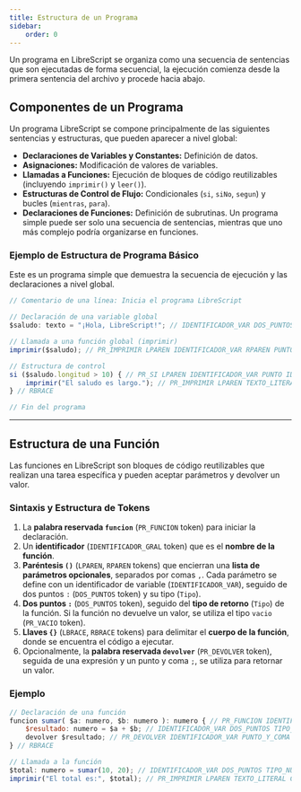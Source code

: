 ```yaml
---
title: Estructura de un Programa
sidebar:
    order: 0
---
```


Un programa en LibreScript se organiza como una secuencia de sentencias que son ejecutadas de forma secuencial, la ejecución comienza desde la primera sentencia del archivo y procede hacia abajo.

## Componentes de un Programa

Un programa LibreScript se compone principalmente de las siguientes sentencias y estructuras, que pueden aparecer a nivel global:

* **Declaraciones de Variables y Constantes:** Definición de datos.
* **Asignaciones:** Modificación de valores de variables.
* **Llamadas a Funciones:** Ejecución de bloques de código reutilizables (incluyendo `imprimir()` y `leer()`).
* **Estructuras de Control de Flujo:** Condicionales (`si`, `siNo`, `segun`) y bucles (`mientras`, `para`).
* **Declaraciones de Funciones:** Definición de subrutinas.
Un programa simple puede ser solo una secuencia de sentencias, mientras que uno más complejo podría organizarse en funciones.

### Ejemplo de Estructura de Programa Básico

Este es un programa simple que demuestra la secuencia de ejecución y las declaraciones a nivel global.

```javascript
// Comentario de una línea: Inicia el programa LibreScript

// Declaración de una variable global
$saludo: texto = "¡Hola, LibreScript!"; // IDENTIFICADOR_VAR DOS_PUNTOS TIPO_TEXTO OP_ASIGNACION TEXTO_LITERAL PUNTO_Y_COMA

// Llamada a una función global (imprimir)
imprimir($saludo); // PR_IMPRIMIR LPAREN IDENTIFICADOR_VAR RPAREN PUNTO_Y_COMA

// Estructura de control
si ($saludo.longitud > 10) { // PR_SI LPAREN IDENTIFICADOR_VAR PUNTO IDENTIFICADOR_GRAL OP_MAYOR_QUE NUMERO_LITERAL RPAREN LBRACE
    imprimir("El saludo es largo."); // PR_IMPRIMIR LPAREN TEXTO_LITERAL RPAREN PUNTO_Y_COMA
} // RBRACE

// Fin del programa
```

---

## Estructura de una Función

Las funciones en LibreScript son bloques de código reutilizables que realizan una tarea específica y pueden aceptar parámetros y devolver un valor.

### Sintaxis y Estructura de Tokens

1. La **palabra reservada `funcion`** (`PR_FUNCION` token) para iniciar la declaración.
2. Un **identificador** (`IDENTIFICADOR_GRAL` token) que es el **nombre de la función**.
3. **Paréntesis `()`** (`LPAREN`, `RPAREN` tokens) que encierran una **lista de parámetros opcionales**, separados por comas `,`. Cada parámetro se define con un identificador de variable (`IDENTIFICADOR_VAR`), seguido de dos puntos `:` (`DOS_PUNTOS` token) y su tipo (`Tipo`).
4. **Dos puntos `:`** (`DOS_PUNTOS` token), seguido del **tipo de retorno** (`Tipo`) de la función. Si la función no devuelve un valor, se utiliza el tipo `vacio` (`PR_VACIO` token).
5. **Llaves `{}`** (`LBRACE`, `RBRACE` tokens) para delimitar el **cuerpo de la función**, donde se encuentra el código a ejecutar.
6. Opcionalmente, la **palabra reservada `devolver`** (`PR_DEVOLVER` token), seguida de una expresión y un punto y coma `;`, se utiliza para retornar un valor.

### Ejemplo

```javascript
// Declaración de una función
funcion sumar( $a: numero, $b: numero ): numero { // PR_FUNCION IDENTIFICADOR_GRAL LPAREN IDENTIFICADOR_VAR DOS_PUNTOS TIPO_NUMERO COMA IDENTIFICADOR_VAR DOS_PUNTOS TIPO_NUMERO RPAREN DOS_PUNTOS TIPO_NUMERO LBRACE
    $resultado: numero = $a + $b; // IDENTIFICADOR_VAR DOS_PUNTOS TIPO_NUMERO OP_ASIGNACION IDENTIFICADOR_VAR OP_SUMA IDENTIFICADOR_VAR PUNTO_Y_COMA
    devolver $resultado; // PR_DEVOLVER IDENTIFICADOR_VAR PUNTO_Y_COMA
} // RBRACE

// Llamada a la función
$total: numero = sumar(10, 20); // IDENTIFICADOR_VAR DOS_PUNTOS TIPO_NUMERO OP_ASIGNACION IDENTIFICADOR_GRAL LPAREN NUMERO_LITERAL COMA NUMERO_LITERAL RPAREN PUNTO_Y_COMA
imprimir("El total es:", $total); // PR_IMPRIMIR LPAREN TEXTO_LITERAL COMA IDENTIFICADOR_VAR RPAREN PUNTO_Y_COMA
```
